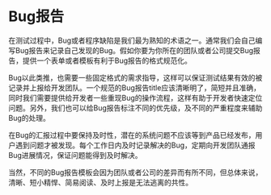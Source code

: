 # Bug报告
在测试过程中，Bug或者程序缺陷是我们最为熟知的术语之一。通常我们会自己编写Bug报告来记录自己发现的Bug。假如你要为你所在的团队或者公司提交Bug报告，提供一个表单或者模板有利于Bug报告的格式规范化。

Bug以此类推，也需要一些固定格式的需求指导，这样可以保证测试结果有效的被记录并上报给开发团队。一个规范的Bug报告title应该清晰明了，简短并且准确，同时我们需要提供给开发者一些重现Bug的操作流程，这样有助于开发者快速定位问题。另外，我们也可以给Bug报告标注不同的优先级，及不同的严重程度来辅助Bug的处理。

在Bug的汇报过程中要保持及时性，潜在的系统问题不应该等到产品已经发布，用户遇到问题才被发现。每个工作日内及时记录解决的Bug，定期向开发团队通报Bug进展情况，保证问题能得到及时解决。

当然，不同的Bug报告模板会因为团队或者公司的差异而有所不同，但总体来说，清晰、短小精悍、简易阅读、及时上报是无法逃离的共性。